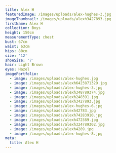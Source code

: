 ```yaml
---
title: Alex H
featuredImage: /images/uploads/alex-hughes-3.jpg
imageThumbnail: /images/uploads/alexh3427893.jpg
firstName: Alex H
collection: Boys
height: 150cm
measurementType: chest
bust: 67cm
waist: 63cm
hips: 80cm
size: '12'
shoeSize: '7'
hair: Light Brown
eyes: Hazel
imagePortfolio:
  - image: /images/uploads/alex-hughes.jpg
  - image: /images/uploads/alexh6423871329.jpg
  - image: /images/uploads/alex-hughes-3.jpg
  - image: /images/uploads/alexh348789374.jpg
  - image: /images/uploads/alexh248391.jpg
  - image: /images/uploads/alexh3427893.jpg
  - image: /images/uploads/alex-hughes-6.jpg
  - image: /images/uploads/alexh42783.jpg
  - image: /images/uploads/alexh74283910.jpg
  - image: /images/uploads/alexh472389.jpg
  - image: /images/uploads/alexh324789302.jpg
  - image: /images/uploads/alexh4289.jpg
  - image: /images/uploads/alex-hughes-8.jpg
meta:
  title: Alex H
---
```


